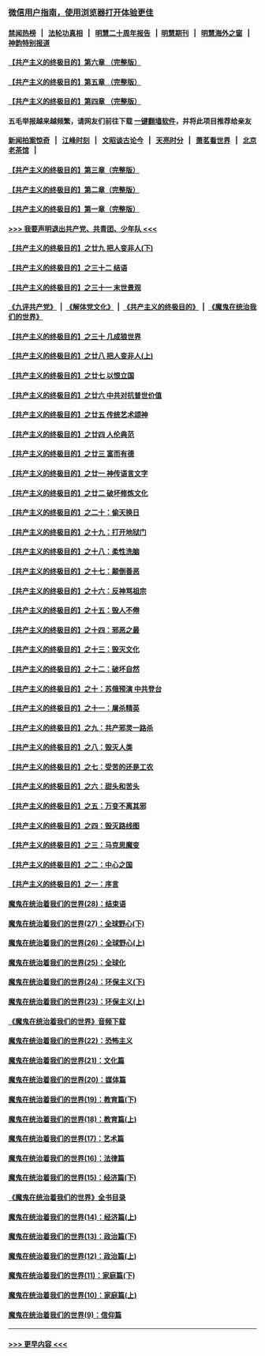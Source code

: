 ### [微信用户指南，使用浏览器打开体验更佳](https://github.com/gfw-breaker/banned-news1/blob/master/indexes/wechat-guide.md?t=0)
#### [禁闻热榜](热点新闻.md?t=0)  &nbsp;&nbsp;|&nbsp;&nbsp; [法轮功真相](https://github.com/gfw-breaker/truth/blob/master/README.md?t=0) &nbsp;&nbsp;|&nbsp;&nbsp; [明慧二十周年报告](https://github.com/gfw-breaker/mh-reports/blob/master/README.md?t=0) &nbsp;&nbsp;|&nbsp;&nbsp;[明慧期刊](https://github.com/gfw-breaker/mh-qikan) &nbsp;&nbsp;|&nbsp;&nbsp; [明慧海外之窗](https://github.com/gfw-breaker/mh-news/blob/master/README.md?t=0) &nbsp;&nbsp;|&nbsp;&nbsp; [神韵特别报道](https://github.com/gfw-breaker/mh-news/blob/master/shenyun.md?t=0)
#### [【共产主义的终极目的】第六章 （完整版）](../pages/nsc422/n11428913.md?t=02160533) 
#### [【共产主义的终极目的】第五章 （完整版）](../pages/nsc422/n11428912.md?t=02160533) 
#### [【共产主义的终极目的】第四章 （完整版）](../pages/nsc422/n11428907.md?t=02160533) 
#### 五毛举报越来越频繁，请网友们前往下载 [一键翻墙软件](https://github.com/gfw-breaker/ssr-accounts)，并将此项目推荐给亲友
#### [新闻拍案惊奇](https://github.com/gfw-breaker/banned-news1/blob/master/pages/link4.md) &nbsp;&nbsp;|&nbsp;&nbsp; [江峰时刻](https://github.com/gfw-breaker/banned-news1/blob/master/pages/link4.md) &nbsp;&nbsp;|&nbsp;&nbsp; [文昭谈古论今](https://github.com/gfw-breaker/banned-news1/blob/master/pages/link4.md) &nbsp;&nbsp;|&nbsp;&nbsp; [天亮时分](https://github.com/gfw-breaker/banned-news1/blob/master/pages/link4.md) &nbsp;&nbsp;|&nbsp;&nbsp; [萧茗看世界](https://github.com/gfw-breaker/banned-news1/blob/master/pages/link4.md) &nbsp;&nbsp;|&nbsp;&nbsp; [北京老茶馆](https://github.com/gfw-breaker/banned-news1/blob/master/pages/link4.md) &nbsp;&nbsp;|&nbsp;&nbsp; 
#### [【共产主义的终极目的】第三章（完整版）](../pages/nsc422/n11428848.md?t=02160533) 
#### [【共产主义的终极目的】第二章（完整版）](../pages/nsc422/n11428831.md?t=02160533) 
#### [【共产主义的终极目的】第一章（完整版）](../pages/nsc422/n11417651.md?t=02160533) 
#### [>>> 我要声明退出共产党、共青团、少年队 <<<](https://github.com/begood0513/goodnews/blob/master/quit/letter.md) 
#### [【共产主义的终极目的】之廿九 把人变非人(下)](../pages/nsc422/n11344140.md?t=02160533) 
#### [【共产主义的终极目的】之三十二 结语](../pages/nsc422/n11360535.md?t=02160533) 
#### [【共产主义的终极目的】之三十一 末世景观](../pages/nsc422/n11351129.md?t=02160533) 
#### [《九评共产党》](https://github.com/begood0513/9ping.md/blob/master/README.md) &nbsp;|&nbsp; [《解体党文化》](../../../../jtdwh.md/blob/master/README.md)  &nbsp;|&nbsp; [《共产主义的终极目的》](../../../../gczydzjmd.md/blob/master/README.md) &nbsp;|&nbsp; [《魔鬼在统治我们的世界》](../../../../mgztzwmdsj.md/blob/master/README.md) 
#### [【共产主义的终极目的】之三十 几成狼世界](../pages/nsc422/n11348280.md?t=02160533) 
#### [【共产主义的终极目的】之廿八 把人变非人(上)](../pages/nsc422/n11340492.md?t=02160533) 
#### [【共产主义的终极目的】之廿七 以恨立国](../pages/nsc422/n11336944.md?t=02160533) 
#### [【共产主义的终极目的】之廿六 中共对抗普世价值](../pages/nsc422/n11324785.md?t=02160533) 
#### [【共产主义的终极目的】之廿五 传统艺术颂神](../pages/nsc422/n11296396.md?t=02160533) 
#### [【共产主义的终极目的】之廿四 人伦典范](../pages/nsc422/n11296397.md?t=02160533) 
#### [【共产主义的终极目的】之廿三 富而有德](../pages/nsc422/n11283598.md?t=02160533) 
#### [【共产主义的终极目的】之廿一 神传语言文字](../pages/nsc422/n11263265.md?t=02160533) 
#### [【共产主义的终极目的】之廿二 破坏修炼文化](../pages/nsc422/n11245728.md?t=02160533) 
#### [【共产主义的终极目的】之二十：偷天换日](../pages/nsc422/n11238846.md?t=02160533) 
#### [【共产主义的终极目的】之十九：打开地狱门](../pages/nsc422/n11206376.md?t=02160533) 
#### [【共产主义的终极目的】之十八：柔性洗脑](../pages/nsc422/n11199994.md?t=02160533) 
#### [【共产主义的终极目的】之十七：颠倒善恶](../pages/nsc422/n11179782.md?t=02160533) 
#### [【共产主义的终极目的】之十六：反神骂祖宗](../pages/nsc422/n11166798.md?t=02160533) 
#### [【共产主义的终极目的】之十五：毁人不倦](../pages/nsc422/n11166792.md?t=02160533) 
#### [【共产主义的终极目的】之十四：邪恶之最](../pages/nsc422/n11150249.md?t=02160533) 
#### [【共产主义的终极目的】之十三：毁灭文化](../pages/nsc422/n11135227.md?t=02160533) 
#### [【共产主义的终极目的】之十二：破坏自然](../pages/nsc422/n11135214.md?t=02160533) 
#### [【共产主义的终极目的】之十：苏俄预演 中共登台](../pages/nsc422/n11118424.md?t=02160533) 
#### [【共产主义的终极目的】之十一：屠杀精英](../pages/nsc422/n11118442.md?t=02160533) 
#### [【共产主义的终极目的】之九：共产邪灵一路杀](../pages/nsc422/n11114139.md?t=02160533) 
#### [【共产主义的终极目的】之八：毁灭人类](../pages/nsc422/n11108503.md?t=02160533) 
#### [【共产主义的终极目的】之七：受苦的还是工农](../pages/nsc422/n11101809.md?t=02160533) 
#### [【共产主义的终极目的】之六：甜头和苦头](../pages/nsc422/n11096971.md?t=02160533) 
#### [【共产主义的终极目的】之五：万变不离其邪](../pages/nsc422/n11091285.md?t=02160533) 
#### [【共产主义的终极目的】之四：毁灭路线图](../pages/nsc422/n11086284.md?t=02160533) 
#### [【共产主义的终极目的】之三：马克思魔变](../pages/nsc422/n11061941.md?t=02160533) 
#### [【共产主义的终极目的】之二：中心之国](../pages/nsc422/n11047728.md?t=02160533) 
#### [【共产主义的终极目的】之一：序言](../pages/nsc422/n11086077.md?t=02160533) 
#### [魔鬼在统治着我们的世界(28)：结束语](../pages/nsc422/n10936246.md?t=02160533) 
#### [魔鬼在统治着我们的世界(27)：全球野心(下)](../pages/nsc422/n10928319.md?t=02160533) 
#### [魔鬼在统治着我们的世界(26)：全球野心(上)](../pages/nsc422/n10900318.md?t=02160533) 
#### [魔鬼在统治着我们的世界(25)：全球化](../pages/nsc422/n10788205.md?t=02160533) 
#### [魔鬼在统治着我们的世界(24)：环保主义(下)](../pages/nsc422/n10695307.md?t=02160533) 
#### [魔鬼在统治着我们的世界(23)：环保主义(上)](../pages/nsc422/n10688613.md?t=02160533) 
#### [《魔鬼在统治着我们的世界》音频下载](../pages/nsc422/n10635553.md?t=02160533) 
#### [魔鬼在统治着我们的世界(22)：恐怖主义](../pages/nsc422/n10614727.md?t=02160533) 
#### [魔鬼在统治着我们的世界(21)：文化篇](../pages/nsc422/n10597706.md?t=02160533) 
#### [魔鬼在统治着我们的世界(20)：媒体篇](../pages/nsc422/n10586579.md?t=02160533) 
#### [魔鬼在统治着我们的世界(19)：教育篇(下)](../pages/nsc422/n10564808.md?t=02160533) 
#### [魔鬼在统治着我们的世界(18)：教育篇(上)](../pages/nsc422/n10526970.md?t=02160533) 
#### [魔鬼在统治着我们的世界(17)：艺术篇](../pages/nsc422/n10499093.md?t=02160533) 
#### [魔鬼在统治着我们的世界(16)：法律篇](../pages/nsc422/n10485969.md?t=02160533) 
#### [魔鬼在统治着我们的世界(15)：经济篇(下)](../pages/nsc422/n10469975.md?t=02160533) 
#### [《魔鬼在统治着我们的世界》全书目录](../pages/nsc422/n10464261.md?t=02160533) 
#### [魔鬼在统治着我们的世界(14)：经济篇(上)](../pages/nsc422/n10457370.md?t=02160533) 
#### [魔鬼在统治着我们的世界(13)：政治篇(下)](../pages/nsc422/n10448270.md?t=02160533) 
#### [魔鬼在统治着我们的世界(12)：政治篇(上)](../pages/nsc422/n10444576.md?t=02160533) 
#### [魔鬼在统治着我们的世界(11)：家庭篇(下)](../pages/nsc422/n10440961.md?t=02160533) 
#### [魔鬼在统治着我们的世界(10)：家庭篇(上)](../pages/nsc422/n10435448.md?t=02160533) 
#### [魔鬼在统治着我们的世界(9)：信仰篇](../pages/nsc422/n10432159.md?t=02160533) 

----
#### [ >>> 更早内容 <<< ](../indexes/nsc422-earlier.md)
